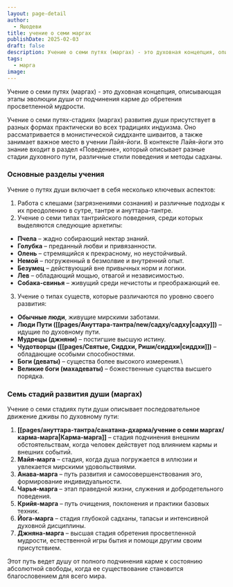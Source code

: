 ```yaml
---
layout: page-detail
author:
  - Яшодеви
title: учение о семи маргах
publishDate: 2025-02-03
draft: false
description: Учение о семи путях (маргах) - это духовная концепция, описывающая этапы эволюции души от подчинения карме до обретения просветленной мудрости. Включает работу с клешами, разные стили тантрийского поведения и классификацию существ по уровню развития. Семь стадий пути - это последовательный процесс очищения, самопознания и выхода за пределы иллюзий, ведущий к естественному состоянию свободы и божественной игры бытия.
tags:
  - марга
image:
---
```

Учение о семи путях (маргах) - это духовная концепция, описывающая этапы эволюции души от подчинения карме до обретения просветленной мудрости.

Учение о семи путях-стадиях (маргах) развития души присутствует в разных формах практически во всех традициях индуизма. Оно рассматривается в монистической сиддханте шиваитов, а также занимает важное место в учении Лайя-йоги. В контексте Лайя-йоги это знание входит в раздел «Поведение», который описывает разные стадии духовного пути, различные стили поведения и методы садханы.

### Основные разделы учения

Учение о путях души включает в себя несколько ключевых аспектов:
1. Работа с клешами (загрязнениями сознания) и различные подходы к их преодолению в сутре, тантре и ануттара-тантре.
2. Учение о семи типах тантрийского поведения, среди которых выделяются следующие архетипы:

- **Пчела** – жадно собирающий нектар знаний.
- **Голубка** – преданный любви и привязанности.
- **Олень** – стремящийся к прекрасному, но неустойчивый.
- **Немой** – погруженный в безмолвие и внутренний опыт.
- **Безумец** – действующий вне привычных норм и логики.
- **Лев** – обладающий мощью, отвагой и независимостью.
- **Собака-свинья** – живущий среди нечистоты и преображающий ее.

3. Учение о типах существ, которые различаются по уровню своего развития:

- **Обычные люди**, живущие мирскими заботами.
- **Люди Пути ([[pages/Ануттара-тантра/new/садху/садху|садху]])** – идущие по духовному пути.
- **Мудрецы (джняни)** – постигшие высшую истину.
- **Чудотворцы ([[pages/Святые, Сиддхи, Риши/сиддхи|сиддхи]])** – обладающие особыми способностями.
- **Боги (деваты)** – существа более высокого измерения.\
- **Великие боги (махадеваты)** – божественные существа высшего порядка.

### Семь стадий развития души (маргах)

Учение о семи стадиях пути души описывает последовательное движение дживы по духовному пути:

1. **[[pages/ануттара-тантра/санатана-дхарма/учение о семи маргах/карма-марга|Карма-марга]]** – стадия подчинения внешним обстоятельствам, когда человек действует под влиянием кармы и внешних событий.
2. **Майя-марга** – стадия, когда душа погружается в иллюзии и увлекается мирскими удовольствиями.
3. **Анава-марга** – путь развития и самосовершенствования эго, формирование индивидуальности.
4. **Чарья-марга** – этап праведной жизни, служения и добродетельного поведения.
5. **Крийя-марга** – путь очищения, поклонения и практики базовых техник.
6. **Йога-марга** – стадия глубокой садханы, тапасьи и интенсивной духовной дисциплины.
7. **Джняна-марга** – высшая стадия обретения просветленной мудрости, естественной игры бытия и помощи другим своим присутствием.

Этот путь ведет душу от полного подчинения карме к состоянию абсолютной свободы, когда ее существование становится благословением для всего мира.